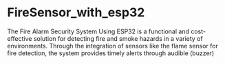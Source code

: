 # FireSensor_with_esp32
The Fire Alarm Security System Using ESP32 is a functional and cost-effective solution for detecting fire and smoke hazards in a variety of environments. Through the integration of sensors like the flame sensor for fire detection, the system provides timely alerts through audible (buzzer) 
